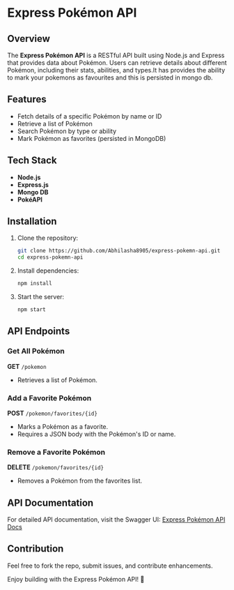 # Express Pokémon API

## Overview
The **Express Pokémon API** is a RESTful API built using Node.js and Express that provides data about Pokémon. Users can retrieve details about different Pokémon, including their stats, abilities, and types.It has provides the ability to mark your pokemons as favourites and this is persisted in mongo db.

## Features
- Fetch details of a specific Pokémon by name or ID
- Retrieve a list of Pokémon
- Search Pokémon by type or ability
- Mark Pokémon as favorites (persisted in MongoDB)

## Tech Stack
- **Node.js**
- **Express.js**
- **Mongo DB**
- **PokéAPI**

## Installation

1. Clone the repository:
   ```bash
   git clone https://github.com/Abhilasha8905/express-pokemn-api.git
   cd express-pokemn-api
   ```

2. Install dependencies:
   ```bash
   npm install
   ```

3. Start the server:
   ```bash
   npm start
   ```
## API Endpoints

### Get All Pokémon
**GET** `/pokemon`
- Retrieves a list of Pokémon.


### Add a Favorite Pokémon
**POST** `/pokemon/favorites/{id}`
- Marks a Pokémon as a favorite.
- Requires a JSON body with the Pokémon's ID or name.

### Remove a Favorite Pokémon
**DELETE** `/pokemon/favorites/{id}`
- Removes a Pokémon from the favorites list.

## API Documentation
For detailed API documentation, visit the Swagger UI:
[Express Pokémon API Docs](https://express-pokemon-api.onrender.com/api-docs/#/POKEMON/get_pokemon)

## Contribution
Feel free to fork the repo, submit issues, and contribute enhancements.


Enjoy building with the Express Pokémon API! 🚀

